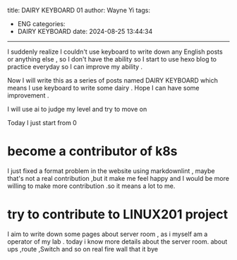 title: DAIRY KEYBOARD 01
author: Wayne Yi
tags:
  - ENG
categories:
  - DAIRY KEYBOARD
date: 2024-08-25 13:44:34
---
I  suddenly realize I couldn't use keyboard to write down any English posts or anything else , so I don't have the ability so I start to use hexo blog to practice everyday so I can improve my ability .

Now I will write this as a series of posts named DAIRY KEYBOARD which means I use keyboard to write some dairy . Hope I can have some improvement .

I will use ai to judge my level and try to move on

Today I just start from 0

# become a contributor of k8s 
I just fixed a format problem in the website using markdownlint , maybe that's not a real contribution ,but it make me feel happy and I would be more willing to make more contribution .so it means a lot
to me.

# try to contribute to LINUX201 project 
I aim to write down some pages about server room , as i myself am a operator of my lab .
today i know more details about the server room.
about ups ,route  ,Switch and so on real fire wall
that it bye